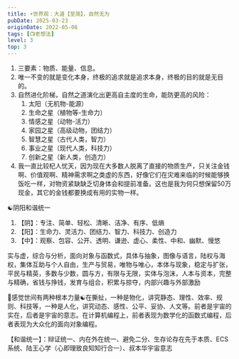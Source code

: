 ```yaml
---
title: ☀️世界观：大道【至简】，自然无为
pubDate: 2025-03-23
originDate: 2022-05-08
tags: [📺老想法]
level: 3
top: 3
---
```


1. 三要素：物质、能量、信息。
2. 唯一不变的就是变化本身，终极的追求就是追求本身，终极的目的就是无目的。
3. 自然进化阶梯，自然之道演化出更高自主度的生命，能防更高的风险：
    1. 太阳（无机物-能源）
    2. 生命之星（植物等-生命力）
    3. 情感之星（动物-活力）
    4. 家园之星（高级动物，团结力）
    5. 智慧之星（古代人类，智力）
    6. 事业之星（现代人类，科技力）
    7. 创新之星（新人类，创造力）
4. 我一直比较杞人忧天，因为现在大多数人脱离了直接的物质生产，只关注金钱啊、价值观啊、精神需求啊之类虚的东西，好像它们在灾难来临的时候能够换饭吃一样，对物资紧缺缺乏切身体会和提前准备。这也是我为何只想保留50万现金，其它的金钱都要换成有用的实物一样。

☯️阴阳和谐统一

1. 【阴】：专注、简单、轻松、清晰、洁净、有序、低熵
2. 【阳】：生命力、灵活力、团结力、智力、科技力、创造力
3. 【中】：观察、包容、公开、透明、谦逊、虚心、柔性、中和、幽默、慢悠

实与虚，综合与分析，面向对象与函数式，具体与抽象，图像与语言，陆权与海权，集体互助与个人自由，生产与贸易，唯物与唯心，本体与现象，稳定与扩张，平民与精英，多数与少数，圆与方，有限与无限，实体与泡沫，人本与资本，完整与精确，省钱与挣钱，发育与组合，积累与掠夺，内部兴趣与外部激励

🤔感觉世间有两种根本力量☯️在撕扯，一种是物化，讲究静态、理性、效率、规则、科技等，一种是人化，讲究动态、感性、公平、妥协、人文等。前者是宇宙的实在，后者是宇宙的意志。在计算机编程上，前者表现为数学化的函数式编程，后者表现为大众化的面向对象编程。

【和谐统一】：辩证统一、内在外在统一、避免二分、生存论存在先于本质、ECS系统、陆王心学（心即理致良知知行合一）、叔本华宇宙意志
